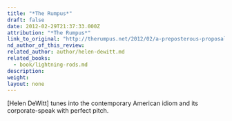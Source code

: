 ```yaml
---
title: "*The Rumpus*"
draft: false
date: 2012-02-29T21:37:33.000Z
attribution: "*The Rumpus*"
link_to_original: "http://therumpus.net/2012/02/a-preposterous-proposal-but-no-not-quite/"
nd_author_of_this_review:
related_author: author/helen-dewitt.md
related_books:
  - book/lightning-rods.md
description:
weight:
layout: none
---
```

[Helen DeWitt] tunes into the contemporary American idiom and its corporate-speak with perfect pitch.

